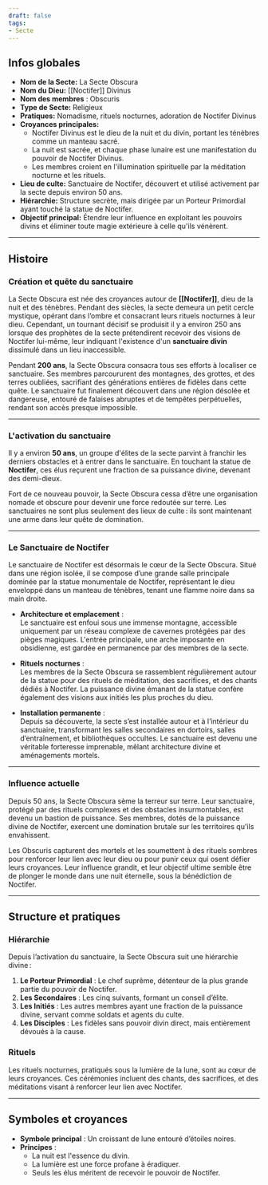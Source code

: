 ```yaml
---
draft: false
tags:
- Secte
---
```


## **Infos globales**
- **Nom de la Secte:** La Secte Obscura  
- **Nom du Dieu:** [[Noctifer]] Divinus  
- **Nom des membres** : Obscuris  
- **Type de Secte:** Religieux  
- **Pratiques:** Nomadisme, rituels nocturnes, adoration de Noctifer Divinus  
- **Croyances principales:**  
    - Noctifer Divinus est le dieu de la nuit et du divin, portant les ténèbres comme un manteau sacré.  
    - La nuit est sacrée, et chaque phase lunaire est une manifestation du pouvoir de Noctifer Divinus.  
    - Les membres croient en l'illumination spirituelle par la méditation nocturne et les rituels.  
- **Lieu de culte:** Sanctuaire de Noctifer, découvert et utilisé activement par la secte depuis environ 50 ans.  
- **Hiérarchie:** Structure secrète, mais dirigée par un Porteur Primordial ayant touché la statue de Noctifer.  
- **Objectif principal:** Étendre leur influence en exploitant les pouvoirs divins et éliminer toute magie extérieure à celle qu'ils vénèrent.  

---

## **Histoire**

### **Création et quête du sanctuaire**
La Secte Obscura est née des croyances autour de **[[Noctifer]]**, dieu de la nuit et des ténèbres. Pendant des siècles, la secte demeura un petit cercle mystique, opérant dans l’ombre et consacrant leurs rituels nocturnes à leur dieu. Cependant, un tournant décisif se produisit il y a environ 250 ans lorsque des prophètes de la secte prétendirent recevoir des visions de Noctifer lui-même, leur indiquant l'existence d'un **sanctuaire divin** dissimulé dans un lieu inaccessible.  

Pendant **200 ans**, la Secte Obscura consacra tous ses efforts à localiser ce sanctuaire. Ses membres parcoururent des montagnes, des grottes, et des terres oubliées, sacrifiant des générations entières de fidèles dans cette quête. Le sanctuaire fut finalement découvert dans une région désolée et dangereuse, entouré de falaises abruptes et de tempêtes perpétuelles, rendant son accès presque impossible.

---

### **L'activation du sanctuaire**
Il y a environ **50 ans**, un groupe d'élites de la secte parvint à franchir les derniers obstacles et à entrer dans le sanctuaire. En touchant la statue de **Noctifer**, ces élus reçurent une fraction de sa puissance divine, devenant des demi-dieux.  

Fort de ce nouveau pouvoir, la Secte Obscura cessa d’être une organisation nomade et obscure pour devenir une force redoutée sur terre. Les sanctuaires ne sont plus seulement des lieux de culte : ils sont maintenant une arme dans leur quête de domination.

---

### **Le Sanctuaire de Noctifer**
Le sanctuaire de Noctifer est désormais le cœur de la Secte Obscura. Situé dans une région isolée, il se compose d’une grande salle principale dominée par la statue monumentale de Noctifer, représentant le dieu enveloppé dans un manteau de ténèbres, tenant une flamme noire dans sa main droite.  

- **Architecture et emplacement** :  
    Le sanctuaire est enfoui sous une immense montagne, accessible uniquement par un réseau complexe de cavernes protégées par des pièges magiques. L'entrée principale, une arche imposante en obsidienne, est gardée en permanence par des membres de la secte.  

- **Rituels nocturnes** :  
    Les membres de la Secte Obscura se rassemblent régulièrement autour de la statue pour des rituels de méditation, des sacrifices, et des chants dédiés à Noctifer. La puissance divine émanant de la statue confère également des visions aux initiés les plus proches du dieu.  

- **Installation permanente** :  
    Depuis sa découverte, la secte s’est installée autour et à l’intérieur du sanctuaire, transformant les salles secondaires en dortoirs, salles d’entraînement, et bibliothèques occultes. Le sanctuaire est devenu une véritable forteresse imprenable, mêlant architecture divine et aménagements mortels.

---

### **Influence actuelle**
Depuis 50 ans, la Secte Obscura sème la terreur sur terre. Leur sanctuaire, protégé par des rituels complexes et des obstacles insurmontables, est devenu un bastion de puissance. Ses membres, dotés de la puissance divine de Noctifer, exercent une domination brutale sur les territoires qu'ils envahissent.

Les Obscuris capturent des mortels et les soumettent à des rituels sombres pour renforcer leur lien avec leur dieu ou pour punir ceux qui osent défier leurs croyances. Leur influence grandit, et leur objectif ultime semble être de plonger le monde dans une nuit éternelle, sous la bénédiction de Noctifer.

---

## **Structure et pratiques**

### **Hiérarchie**
Depuis l’activation du sanctuaire, la Secte Obscura suit une hiérarchie divine :  
1. **Le Porteur Primordial** : Le chef suprême, détenteur de la plus grande partie du pouvoir de Noctifer.  
2. **Les Secondaires** : Les cinq suivants, formant un conseil d’élite.  
3. **Les Initiés** : Les autres membres ayant une fraction de la puissance divine, servant comme soldats et agents du culte.  
4. **Les Disciples** : Les fidèles sans pouvoir divin direct, mais entièrement dévoués à la cause.

### **Rituels**
Les rituels nocturnes, pratiqués sous la lumière de la lune, sont au cœur de leurs croyances. Ces cérémonies incluent des chants, des sacrifices, et des méditations visant à renforcer leur lien avec Noctifer.

---

## **Symboles et croyances**

- **Symbole principal** : Un croissant de lune entouré d’étoiles noires.  
- **Principes** :  
    - La nuit est l'essence du divin.  
    - La lumière est une force profane à éradiquer.  
    - Seuls les élus méritent de recevoir le pouvoir de Noctifer.  